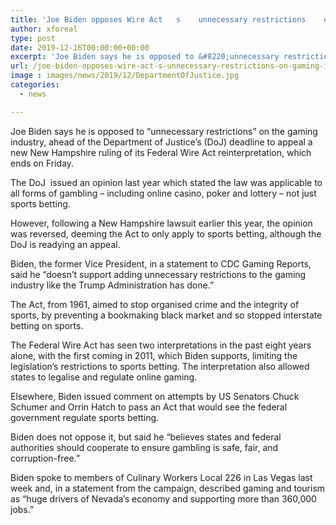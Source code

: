 ```yaml
---
title: 'Joe Biden opposes Wire Act   s    unnecessary restrictions    on gaming industry'
author: xforeal 
type: post
date: 2019-12-16T00:00:00+00:00
excerpt: 'Joe Biden says he is opposed to &#8220;unnecessary restrictions&#8221; on the gaming industry, ahead of the Department of Justice&rsquo;s (DoJ) deadline to appeal a new New Hampshire ruling of its Federal Wire Act reinterpretation, which ends on Friday'
url: /joe-biden-opposes-wire-act-s-unnecessary-restrictions-on-gaming-industry/
image : images/news/2019/12/DepartmentOfJustice.jpg
categories:
  - news

---
```

Joe Biden says he is opposed to &#8220;unnecessary restrictions&#8221; on the gaming industry, ahead of the Department of Justice&rsquo;s (DoJ) deadline to appeal a new New Hampshire ruling of its Federal Wire Act reinterpretation, which ends on Friday.

The DoJ &nbsp;issued an opinion last year which stated the law was applicable to all forms of gambling &ndash; including online casino, poker and lottery &ndash; not just sports betting.

However, following a New Hampshire lawsuit earlier this year, the opinion was reversed, deeming the Act to only apply to sports betting, although the DoJ is readying an appeal.

Biden, the former Vice President, in a statement to CDC Gaming Reports, said he &#8220;doesn&rsquo;t support adding unnecessary restrictions to the gaming industry like the Trump Administration has done.&#8221;

The Act, from 1961, aimed to stop organised crime and the integrity of sports, by preventing a bookmaking black market and so stopped interstate betting on sports.

The Federal Wire Act has seen two interpretations in the past eight years alone, with the first coming in 2011, which Biden supports, limiting the legislation&rsquo;s restrictions to sports betting. The interpretation also allowed states to legalise and regulate online gaming.

Elsewhere, Biden issued comment on attempts by US Senators Chuck Schumer and Orrin Hatch to pass an Act that would see the federal government regulate sports betting.

Biden does not oppose it, but said he &#8220;believes states and federal authorities should cooperate to ensure gambling is safe, fair, and corruption-free.&#8221;

Biden spoke to members of Culinary Workers Local 226 in Las Vegas last week and, in a statement from the campaign, described gaming and tourism as &#8220;huge drivers of Nevada&rsquo;s economy and supporting more than 360,000 jobs.&#8221;